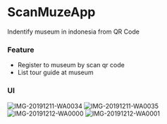 # ScanMuzeApp
Indentify museum in indonesia from QR Code

### Feature
- Register to museum by scan qr code
- List tour guide at museum

### UI
![IMG-20191211-WA0034](https://user-images.githubusercontent.com/25784574/90110373-aeb67680-dd7f-11ea-9743-7781ad0856d5.jpg)
![IMG-20191211-WA0035](https://user-images.githubusercontent.com/25784574/90110377-afe7a380-dd7f-11ea-9b44-dda419b3e305.jpg)
![IMG-20191212-WA0000](https://user-images.githubusercontent.com/25784574/90110378-b0803a00-dd7f-11ea-808f-d62566075a9e.jpg)
![IMG-20191212-WA0001](https://user-images.githubusercontent.com/25784574/90110380-b118d080-dd7f-11ea-910c-3c6ef66a3d53.jpg)
